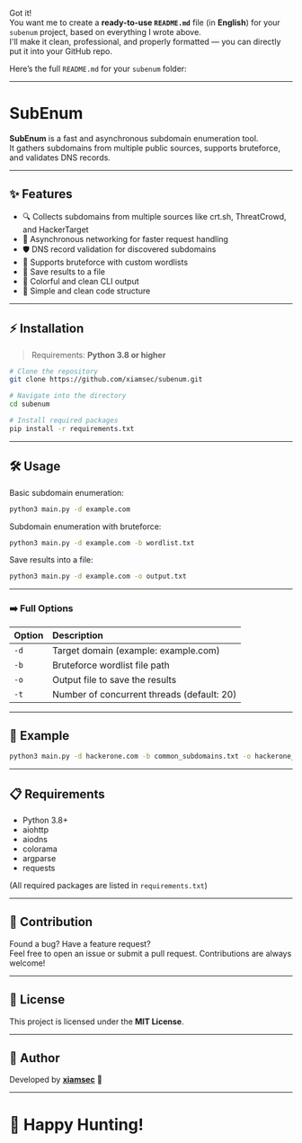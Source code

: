 Got it!  
You want me to create a **ready-to-use `README.md`** file (in **English**) for your `subenum` project, based on everything I wrote above.  
I'll make it clean, professional, and properly formatted — you can directly put it into your GitHub repo.

Here’s the full `README.md` for your `subenum` folder:

---

# SubEnum

**SubEnum** is a fast and asynchronous subdomain enumeration tool.  
It gathers subdomains from multiple public sources, supports bruteforce, and validates DNS records.

---

## ✨ Features

- 🔍 Collects subdomains from multiple sources like crt.sh, ThreatCrowd, and HackerTarget
- 🚀 Asynchronous networking for faster request handling
- 🛡️ DNS record validation for discovered subdomains
- 🧠 Supports bruteforce with custom wordlists
- 📂 Save results to a file
- 🎨 Colorful and clean CLI output
- 📜 Simple and clean code structure

---

## ⚡ Installation

> Requirements: **Python 3.8 or higher**

```bash
# Clone the repository
git clone https://github.com/xiamsec/subenum.git

# Navigate into the directory
cd subenum

# Install required packages
pip install -r requirements.txt
```

---

## 🛠️ Usage

Basic subdomain enumeration:

```bash
python3 main.py -d example.com
```

Subdomain enumeration with bruteforce:

```bash
python3 main.py -d example.com -b wordlist.txt
```

Save results into a file:

```bash
python3 main.py -d example.com -o output.txt
```

---

### ➡️ Full Options

| Option | Description |
|:------|:------------|
| `-d`   | Target domain (example: example.com) |
| `-b`   | Bruteforce wordlist file path |
| `-o`   | Output file to save the results |
| `-t`   | Number of concurrent threads (default: 20) |

---

## 📖 Example

```bash
python3 main.py -d hackerone.com -b common_subdomains.txt -o hackerone_subdomains.txt
```

---

## 📋 Requirements

- Python 3.8+
- aiohttp
- aiodns
- colorama
- argparse
- requests

(All required packages are listed in `requirements.txt`)

---

## 🤝 Contribution

Found a bug? Have a feature request?  
Feel free to open an issue or submit a pull request. Contributions are always welcome!

---

## 📜 License

This project is licensed under the **MIT License**.

---

## 🔗 Author

Developed by **[xiamsec](https://github.com/xiamsec)** 🚀

---

# 🚀 Happy Hunting!
